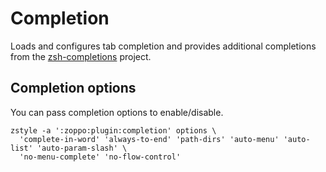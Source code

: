Completion
==========
Loads and configures tab completion and provides additional completions from
the [zsh-completions][1] project.

Completion options
------------------
You can pass completion options to enable/disable.

    zstyle -a ':zoppo:plugin:completion' options \
      'complete-in-word' 'always-to-end' 'path-dirs' 'auto-menu' 'auto-list' 'auto-param-slash' \
      'no-menu-complete' 'no-flow-control'

[1]: https://github.com/zsh-users/zsh-completions
